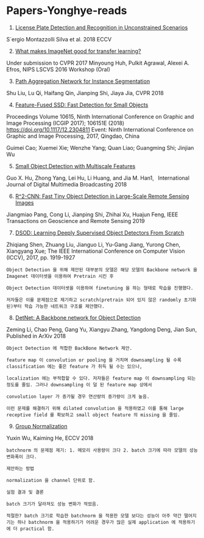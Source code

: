 # Papers-Yonghye-reads

1. [License Plate Detection and Recognition in Unconstrained Scenarios](http://openaccess.thecvf.com/content_ECCV_2018/papers/Sergio_Silva_License_Plate_Detection_ECCV_2018_paper.pdf)

S´ergio Montazzolli Silva et al. 2018 ECCV

2. [What makes ImageNet good for transfer learning?](https://arxiv.org/abs/1608.08614)

Under submission to CVPR 2017 
Minyoung Huh, Pulkit Agrawal, Alexei A. Efros, NIPS LSCVS 2016 Workshop (Oral)

3. [Path Aggregation Network for Instance Segmentation](https://arxiv.org/abs/1803.01534v4)

Shu Liu, Lu Qi, Haifang Qin, Jianping Shi, Jiaya Jia, CVPR 2018

4. [Feature-Fused SSD: Fast Detection for Small Objects ](https://arxiv.org/abs/1709.05054)

Proceedings Volume 10615, Ninth International Conference on Graphic and Image Processing (ICGIP 2017); 106151E (2018) https://doi.org/10.1117/12.2304811
Event: Ninth International Conference on Graphic and Image Processing, 2017, Qingdao, China

Guimei Cao; Xuemei Xie; Wenzhe Yang; Quan Liao; Guangming Shi; Jinjian Wu

5. [Small Object Detection with Multiscale Features](https://www.researchgate.net/publication/327986927_Small_Object_Detection_with_Multiscale_Features)

 Guo X. Hu, Zhong Yang, Lei Hu, Li Huang, and Jia M. Han1,  International Journal of Digital Multimedia Broadcasting 2018
 
 6. [R^2-CNN: Fast Tiny Object Detection in Large-Scale Remote Sensing Images](https://arxiv.org/abs/1902.06042)
 
 Jiangmiao Pang, Cong Li, Jianping Shi, Zhihai Xu, Huajun Feng, IEEE Transactions on Geoscience and Remote Sensing 2019

 7. [DSOD: Learning Deeply Supervised Object Detectors From Scratch](http://openaccess.thecvf.com/content_iccv_2017/html/Shen_DSOD_Learning_Deeply_ICCV_2017_paper.html)
 
Zhiqiang Shen, Zhuang Liu, Jianguo Li, Yu-Gang Jiang, Yurong Chen, Xiangyang Xue; The IEEE International Conference on Computer Vision (ICCV), 2017, pp. 1919-1927

```
Object Detection 을 위해 제안된 대부분의 모델은 해당 모델의 Backbone network 을 Imagenet 데이터셋을 이용하여 Pretrain 시킨 후 

Object Detection 데이터셋을 이용하여 finetuning 을 하는 형태로 학습을 진행했다.

저자들은 이를 문제점으로 제기하고 scratch(pretrain 되어 있지 않은 randomly 초기화된)부터 학습 가능한 네트워크 구조를 제안했다.
```

 8. [DetNet: A Backbone network for Object Detection](https://arxiv.org/abs/1804.06215)
 
 Zeming Li, Chao Peng, Gang Yu, Xiangyu Zhang, Yangdong Deng, Jian Sun, Published in ArXiv 2018
```
Object Detection 에 적합한 BackBone Network 제안.

feature map 이 convolution or pooling 을 거치며 downsampling 될 수록 classification 에는 좋은 feature 가 취득 될 수는 있으나, 

localization 에는 부적합할 수 있다. 저자들은 feature map 이 downsampling 되는 정도를 줄임. 그러나 downsampling 이 덜 된 feature map 상에서

convolution layer 가 증가될 경우 연산량의 증가량이 크게 높음. 

이런 문제를 해결하기 위해 dilated convolution 을 적용하였고 이를 통해 large receptive field 를 확보하고 small object feature 의 missing 을 줄임.  
```

9. [Group Normalization](https://arxiv.org/abs/1803.08494)

 Yuxin Wu, Kaiming He, ECCV 2018
 
 ```
 batchnorm 의 문제점 제기: 1. 메모리 사용량이 크다 2. batch 크기에 따라 모델의 성능 변화폭이 크다.
 
 제안하는 방법
 
 normalization 을 channel 단위로 함.
 
실험 결과 및 결론

 batch 크기가 달라져도 성능 변화가 적었음.
 
 적절한? batch 크기로 학습한 batchnorm 을 적용한 모델 보다는 성능이 아주 약간 떨어지기는 하나 batchnorm 을 적용하기가 어려운 경우가 많은 실제 application 에 적용하기에 더 practical 함.
 ```
